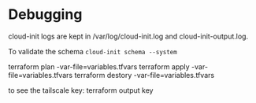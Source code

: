 


# Debugging
cloud-init logs are kept in /var/log/cloud-init.log and cloud-init-output.log.

To validate the schema
`cloud-init schema --system`


terraform plan -var-file=variables.tfvars
terraform apply -var-file=variables.tfvars
terraform destory -var-file=variables.tfvars

to see the tailscale key:
terraform output key